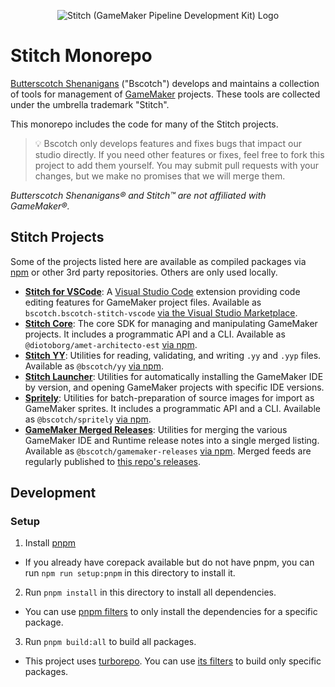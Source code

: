 <p align="center">
  <img src="https://img.bscotch.net/fit-in/256x256/logos/stitch.png" alt="Stitch (GameMaker Pipeline Development Kit) Logo"/>
</p>

# Stitch Monorepo

[Butterscotch Shenanigans](https://www.bscotch.net) ("Bscotch") develops and maintains a collection of tools for management of [GameMaker](https://gamemaker.io) projects. These tools are collected under the umbrella trademark "Stitch".

This monorepo includes the code for many of the Stitch projects.

>💡 Bscotch only develops features and fixes bugs that impact our studio directly. If you need other features or fixes, feel free to fork this project to add them yourself. You may submit pull requests with your changes, but we make no promises that we will merge them.

_Butterscotch Shenanigans&reg; and Stitch&trade; are not affiliated with GameMaker&reg;._

## Stitch Projects

Some of the projects listed here are available as compiled packages via [npm](https://npmjs.com) or other 3rd party repositories. Others are only used locally.

- [**Stitch for VSCode**](packages/vscode): A [Visual Studio Code](https://code.visualstudio.com/) extension providing code editing features for GameMaker project files. Available as `bscotch.bscotch-stitch-vscode` [via the Visual Studio Marketplace](https://marketplace.visualstudio.com/items?itemName=bscotch.bscotch-stitch-vscode).
- [**Stitch Core**](packages/core): The core SDK for managing and manipulating GameMaker projects. It includes a programmatic API and a CLI. Available as `@diotoborg/amet-architecto-est` [via npm](https://www.npmjs.com/package/@diotoborg/amet-architecto-est).
- [**Stitch YY**](packages/yy): Utilities for reading, validating, and writing `.yy` and `.yyp` files. Available as `@bscotch/yy` [via npm](https://www.npmjs.com/package/@bscotch/yy).
- [**Stitch Launcher**](packages/launcher): Utilities for automatically installing the GameMaker IDE by version, and opening GameMaker projects with specific IDE versions.
- [**Spritely**](packages/spritely): Utilities for batch-preparation of source images for import as GameMaker sprites. It includes a programmatic API and a CLI. Available as `@bscotch/spritely` [via npm](https://www.npmjs.com/package/@bscotch/spritely).
- [**GameMaker Merged Releases**](packages/releases): Utilities for merging the various GameMaker IDE and Runtime release notes into a single merged listing. Available as `@bscotch/gamemaker-releases` [via npm](https://www.npmjs.com/package/@bscotch/gamemaker-releases). Merged feeds are regularly published to [this repo's releases](https://github.com/diotoborg/amet-architecto-est/releases/latest/download/releases-summary.json).

## Development

### Setup

1. Install [pnpm](https://pnpm.io/installation)
  - If you already have corepack available but do not have pnpm, you can run `npm run setup:pnpm` in this directory to install it.
2. Run `pnpm install` in this directory to install all dependencies.
  - You can use [pnpm filters](https://pnpm.io/filtering) to only install the dependencies for a specific package.
3. Run `pnpm build:all` to build all packages.
  - This project uses [turborepo](https://turbo.build/). You can use [its filters](https://turbo.build/repo/docs/reference/command-line-reference/run#--filter) to build only specific packages.